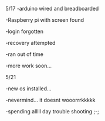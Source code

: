 5/17
-arduino wired and breadboarded

-Raspberry pi with screen found

-login forgotten

-recovery attempted

-ran out of time

-more work soon...



5/21

-new os installed...

-nevermind... it doesnt wooorrrkkkkk

-spending alllll day trouble shooting ;-;
